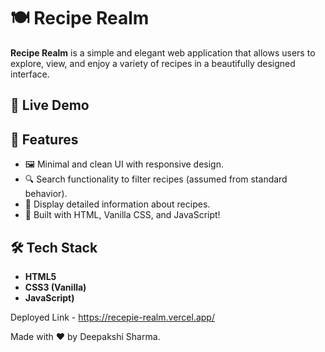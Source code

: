# 🍽️ Recipe Realm

**Recipe Realm** is a simple and elegant web application that allows users to explore, view, and enjoy a variety of recipes in a beautifully designed interface.

## 🚀 Live Demo


## 🧩 Features

- 🖼️ Minimal and clean UI with responsive design. 
- 🔍 Search functionality to filter recipes (assumed from standard behavior). 
- 🍲 Display detailed information about recipes. 
- 🧠 Built with HTML, Vanilla CSS, and JavaScript!

## 🛠️ Tech Stack

- **HTML5**
- **CSS3 (Vanilla)**
- **JavaScript)**



Deployed Link - https://recepie-realm.vercel.app/

Made with ❤️ by Deepakshi Sharma. 
